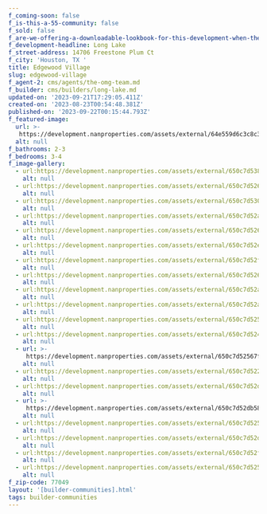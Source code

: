 ```yaml
---
f_coming-soon: false
f_is-this-a-55-community: false
f_sold: false
f_are-we-offering-a-downloadable-lookbook-for-this-development-when-they-submit-their-contact-info: false
f_development-headline: Long Lake
f_street-address: 14706 Freestone Plum Ct
f_city: 'Houston, TX '
title: Edgewood Village
slug: edgewood-village
f_agent-2: cms/agents/the-omg-team.md
f_builder: cms/builders/long-lake.md
updated-on: '2023-09-21T17:29:05.411Z'
created-on: '2023-08-23T00:54:48.381Z'
published-on: '2023-09-22T00:15:44.793Z'
f_featured-image:
  url: >-
   https://development.nanproperties.com/assets/external/64e559d6c3c8c335efc256e7_new-homes-community-edgewood-village.webp
  alt: null
f_bathrooms: 2-3
f_bedrooms: 3-4
f_image-gallery:
  - url:https://development.nanproperties.com/assets/external/650c7d5381526e88271f5836_1-web-or-mls-dsc02788-edit.jpg
    alt: null
  - url:https://development.nanproperties.com/assets/external/650c7d526e5369f534cd0040_1-web-or-mls-dsc08317-edit.jpg
    alt: null
  - url:https://development.nanproperties.com/assets/external/650c7d530c6d68f9c1b1fdf1_1-web-or-mls-dsc08565-edit-2.jpg
    alt: null
  - url:https://development.nanproperties.com/assets/external/650c7d52a9599bf86020dc05_1-web-or-mls-dsc08722-edit.jpg
    alt: null
  - url:https://development.nanproperties.com/assets/external/650c7d526e5369f534cd0031_2-web-or-mls-dsc08332-edit.jpg
    alt: null
  - url:https://development.nanproperties.com/assets/external/650c7d52ecf4a71e1f405c1c_2-web-or-mls-dsc08740-edit.jpg
    alt: null
  - url:https://development.nanproperties.com/assets/external/650c7d52f04ec875973fbb33_3-web-or-mls-dsc02865.jpg
    alt: null
  - url:https://development.nanproperties.com/assets/external/650c7d526e5369f534cd0022_3-web-or-mls-dsc08362-edit.jpg
    alt: null
  - url:https://development.nanproperties.com/assets/external/650c7d52a9599bf86020dbf6_3-web-or-mls-dsc08605-edit.jpg
    alt: null
  - url:https://development.nanproperties.com/assets/external/650c7d52a2b61281ae6d3d0b_3-web-or-mls-dsc08737-edit.jpg
    alt: null
  - url:https://development.nanproperties.com/assets/external/650c7d525b09509be62f5db2_4-web-or-mls-dsc08392-edit.jpg
    alt: null
  - url:https://development.nanproperties.com/assets/external/650c7d524408194f1c689571_5-web-or-mls-dsc02890.jpg
    alt: null
  - url: >-
     https://development.nanproperties.com/assets/external/650c7d52567f340c8862fb7d_6-web-or-mls-dsc08385_vs-edit-edit.jpg
    alt: null
  - url:https://development.nanproperties.com/assets/external/650c7d522841b2bf48f5f63c_7-web-or-mls-dsc02913_vs.jpg
    alt: null
  - url:https://development.nanproperties.com/assets/external/650c7d52db58c811202a4159_9-web-or-mls-dsc08412-edit.jpg
    alt: null
  - url: >-
     https://development.nanproperties.com/assets/external/650c7d52db58c811202a4187_12-web-or-mls-dsc08440_vs-edit.jpg
    alt: null
  - url:https://development.nanproperties.com/assets/external/650c7d52567f340c8862fb6e_13-web-or-mls-dsc08457-edit.jpg
    alt: null
  - url:https://development.nanproperties.com/assets/external/650c7d52db58c811202a412b_14-web-or-mls-dsc08482-edit.jpg
    alt: null
  - url:https://development.nanproperties.com/assets/external/650c7d52f04ec875973fbb24_15-web-or-mls-dsc08562-edit.jpg
    alt: null
  - url:https://development.nanproperties.com/assets/external/650c7d525b09509be62f5d99_19-web-or-mls-dsc08547-edit.jpg
    alt: null
f_zip-code: 77049
layout: '[builder-communities].html'
tags: builder-communities
---
```



